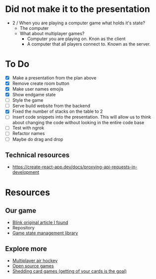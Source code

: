 # Did not make it to the presentation

- 2 / When you are playing a computer game what holds it's state?
  - The computer
  - What about multiplayer games?
    - Computer you are playing on. Knon as the client
    - A computer that all players connect to. Known as the server.

# To Do

- [x] Make a presentation from the plan above
- [x] Remove create room button
- [x] Make user names emojis
- [x] Show endgame state
- [ ] Style the game
- [ ] Serve build website from the backend
- [x] Fixed the number of stacks on the table to 2
- [ ] Insert code snippets into the presentation. This will allow us to think about changing the code without looking in the entire code base
- [ ] Test with ngrok
- [ ] Refactor names
- [ ] Maybe do drag and drop

## Technical resources

- https://create-react-app.dev/docs/proxying-api-requests-in-development

# Resources

## Our game

- [Blink original article I found](https://susan-joy-clark.com/2018//24/if-you-like-uno-and-dutch-blitz-youll-love-blink/)
- Repository
- [Game state management library](https://github.com/colyseus/colyseus)

## Explore more

- [Multiplayer air hockey](http://sqoff.com/)
- [Open source games](https://github.com/leereilly/games)
- [Shedding card games (getting of your cards is the goal)](https://en.wikipedia.org/wiki/List_of_shedding-type_games)
